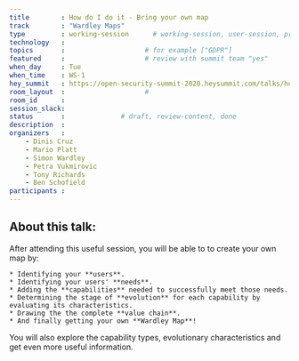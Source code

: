 ```yaml
---
title        : How do I do it - Bring your own map
track        : "Wardley Maps"
type         : working-session      # working-session, user-session, product-session
technology   :
topics       :                    # for example ["GDPR"]
featured     :                    # review with summit team "yes"
when_day     : Tue
when_time    : WS-1
hey_summit   : https://open-security-summit-2020.heysummit.com/talks/how-do-i-do-it-bring-your-own-map/
room_layout  :                    #
room_id      : 
session_slack: 
status       :              # draft, review-content, done
description  :
organizers   :
    - Dinis Cruz
    - Mario Platt
    - Simon Wardley
    - Petra Vukmirovic
    - Tony Richards
    - Ben Schofield
participants :
---
```


## About this talk: 

After attending this useful session, you will be able to to create your own map by:


    * Identifying your **users**.
    * Identifying your users' **needs**. 
    * Adding the **capabilities** needed to successfully meet those needs. 
    * Determining the stage of **evolution** for each capability by evaluating its characteristics.
    * Drawing the the complete **value chain**.
    * And finally getting your own **Wardley Map**!
    
You will also explore the capability types, evolutionary characteristics and get even more useful information.
